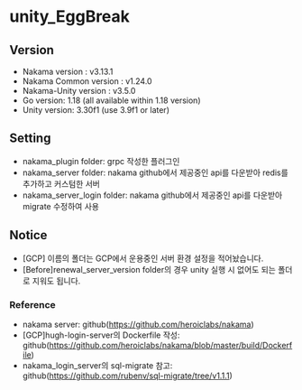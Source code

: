 # unity_EggBreak  

## Version
- Nakama version : v3.13.1 
- Nakama Common version : v1.24.0  
- Nakama-Unity version : v3.5.0  
- Go version: 1.18 (all available within 1.18 version)  
- Unity version: 3.30f1 (use 3.9f1 or later)  

## Setting
- nakama_plugin folder: grpc 작성한 플러그인  
- nakama_server folder: nakama github에서 제공중인 api를 다운받아 redis를 추가하고 커스텀한 서버  
- nakama_server_login folder: nakama github에서 제공중인 api를 다운받아 migrate 수정하여 사용 

## Notice
- [GCP] 이름의 폴더는 GCP에서 운용중인 서버 환경 설정을 적어놨습니다.  
- [Before]renewal_server_version folder의 경우 unity 실행 시 없어도 되는 폴더로 지워도 됩니다.  


### Reference
- nakama server: github(https://github.com/heroiclabs/nakama)  
- [GCP]hugh-login-server의 Dockerfile 작성: github(https://github.com/heroiclabs/nakama/blob/master/build/Dockerfile)  
- nakama_login_server의 sql-migrate 참고: github(https://github.com/rubenv/sql-migrate/tree/v1.1.1)   